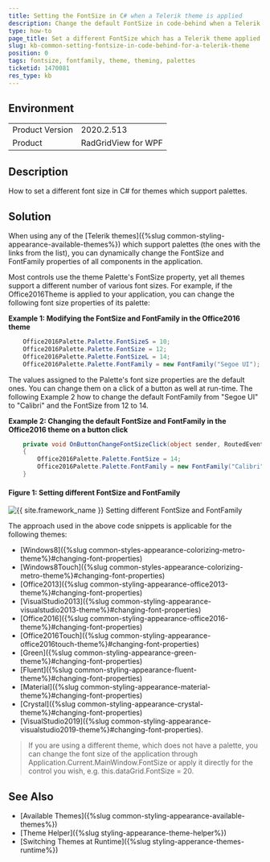 ```yaml
---
title: Setting the FontSize in C# when a Telerik theme is applied
description: Change the default FontSize in code-behind when a Telerik theme is applied.
type: how-to
page_title: Set a different FontSize which has a Telerik theme applied
slug: kb-common-setting-fontsize-in-code-behind-for-a-telerik-theme
position: 0
tags: fontsize, fontfamily, theme, theming, palettes
ticketid: 1470081
res_type: kb
---
```


## Environment
<table>
	<tbody>
		<tr>
			<td>Product Version</td>
			<td>2020.2.513</td>
		</tr>
		<tr>
			<td>Product</td>
			<td>RadGridView for WPF</td>
		</tr>
	</tbody>
</table>


## Description
How to set a different font size in C# for themes which support palettes.

## Solution
When using any of the [Telerik themes]({%slug common-styling-appearance-available-themes%}) which support palettes (the ones with the links from the list), you can dynamically change the FontSize and FontFamily properties of all components in the application.

Most controls use the theme Palette's FontSize property, yet all themes support a different number of various font sizes. For example, if the Office2016Theme is applied to your application, you can change the following font size properties of its palette:

__Example 1: Modifying the FontSize and FontFamily in the Office2016 theme__
```C#
	Office2016Palette.Palette.FontSizeS = 10; 
	Office2016Palette.Palette.FontSize = 12; 
	Office2016Palette.Palette.FontSizeL = 14;
	Office2016Palette.Palette.FontFamily = new FontFamily("Segoe UI"); 
```

The values assigned to the Palette's font size properties are the default ones. You can change them on a click of a button as well at run-time. The following Example 2 how to change the default FontFamily from "Segoe UI" to "Calibri" and the FontSize from 12 to 14.


__Example 2: Changing the default FontSize and FontFamily in the Office2016 theme on a button click__
```C#
	private void OnButtonChangeFontSizeClick(object sender, RoutedEventArgs e) 
	{ 
		Office2016Palette.Palette.FontSize = 14; 
		Office2016Palette.Palette.FontFamily = new FontFamily("Calibri"); 
	} 
```

#### __Figure 1: Setting different FontSize and FontFamily__
![{{ site.framework_name }} Setting different FontSize and FontFamily](../styling-and-appearance/images/common-styling-appearance-office2016-theme-1.png)	

The approach used in the above code snippets is applicable for the following themes:

* [Windows8]({%slug common-styles-appearance-colorizing-metro-theme%}#changing-font-properties)
* [Windows8Touch]({%slug common-styles-appearance-colorizing-metro-theme%}#changing-font-properties)
* [Office2013]({%slug common-styling-appearance-office2013-theme%}#changing-font-properties)
* [VisualStudio2013]({%slug common-styling-appearance-visualstudio2013-theme%}#changing-font-properties)
* [Office2016]({%slug common-styling-appearance-office2016-theme%}#changing-font-properties)
* [Office2016Touch]({%slug common-styling-appearance-office2016touch-theme%}#changing-font-properties)
* [Green]({%slug common-styling-appearance-green-theme%}#changing-font-properties)
* [Fluent]({%slug common-styling-appearance-fluent-theme%}#changing-font-properties)
* [Material]({%slug common-styling-appearance-material-theme%}#changing-font-properties)
* [Crystal]({%slug common-styling-appearance-crystal-theme%}#changing-font-properties) 
* [VisualStudio2019]({%slug common-styling-appearance-visualstudio2019-theme%}#changing-font-properties).

>If you are using a different theme, which does not have a palette, you can change the font size of the application through Application.Current.MainWindow.FontSize or apply it directly for the control you wish, e.g. this.dataGrid.FontSize = 20.

## See Also  
* [Available Themes]({%slug common-styling-appearance-available-themes%})
* [Theme Helper]({%slug styling-appearance-theme-helper%})
* [Switching Themes at Runtime]({%slug styling-apperance-themes-runtime%})
